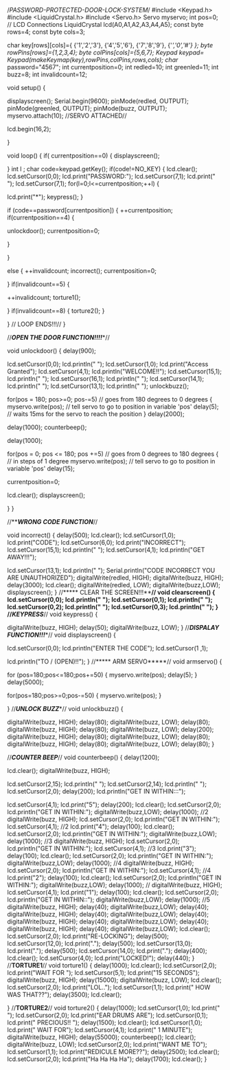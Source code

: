 /*PASSWORD-PROTECTED-DOOR-LOCK-SYSTEM*/
#include <Keypad.h>
#include <LiquidCrystal.h>
#include <Servo.h>
Servo myservo;
int pos=0; // LCD Connections
LiquidCrystal lcd(A0,A1,A2,A3,A4,A5);
const byte rows=4;
const byte cols=3;
 
char key[rows][cols]={
{'1','2','3'},
{'4','5','6'},
{'7','8','9'},
{'*','0','#'}
};
byte rowPins[rows]={1,2,3,4};
byte colPins[cols]={5,6,7};
Keypad keypad= Keypad(makeKeymap(key),rowPins,colPins,rows,cols);
char* password="4567";
int currentposition=0;
int redled=10;
int greenled=11;
int buzz=8;
int invalidcount=12;
 
 
 
void setup()
{
 
displayscreen();
Serial.begin(9600);
pinMode(redled, OUTPUT);
pinMode(greenled, OUTPUT);
pinMode(buzz, OUTPUT);
myservo.attach(10); //SERVO ATTACHED//
 
lcd.begin(16,2);
 
}
 
void loop()
{
if( currentposition==0)
{
displayscreen();
 
}
int l ;
char code=keypad.getKey();
if(code!=NO_KEY)
{
lcd.clear();
lcd.setCursor(0,0);
lcd.print("PASSWORD:");
lcd.setCursor(7,1);
lcd.print(" ");
lcd.setCursor(7,1);
for(l=0;l<=currentposition;++l)
{
 
lcd.print("*");
keypress();
}
 
if (code==password[currentposition])
{
++currentposition;
if(currentposition==4)
{
 
unlockdoor();
currentposition=0;
 
}
 
}
 
else
{
++invalidcount;
incorrect();
currentposition=0;
 
}
if(invalidcount==5)
{
 
++invalidcount;
torture1();
 
}
if(invalidcount==8)
{
torture2();
}
 
}
// LOOP ENDS!!!//
}
 
//***OPEN THE DOOR FUNCTION!!!!****//
 
void unlockdoor()
{
delay(900);
 
lcd.setCursor(0,0);
lcd.println(" ");
lcd.setCursor(1,0);
lcd.print("Access Granted");
lcd.setCursor(4,1);
lcd.println("WELCOME!!");
lcd.setCursor(15,1);
lcd.println(" ");
lcd.setCursor(16,1);
lcd.println(" ");
lcd.setCursor(14,1);
lcd.println(" ");
lcd.setCursor(13,1);
lcd.println(" ");
unlockbuzz();
 
for(pos = 180; pos>=0; pos-=5) // goes from 180 degrees to 0 degrees
{
myservo.write(pos); // tell servo to go to position in variable 'pos'
delay(5); // waits 15ms for the servo to reach the position
}
delay(2000);
 
 
 
delay(1000);
counterbeep();
 
delay(1000);
 
for(pos = 0; pos <= 180; pos +=5) // goes from 0 degrees to 180 degrees
{ // in steps of 1 degree
myservo.write(pos); // tell servo to go to position in variable 'pos'
delay(15);
 
 
currentposition=0;
 
lcd.clear();
displayscreen();
 
}
}
 
//*****WRONG CODE FUNCTION***//
 
void incorrect()
{
delay(500);
lcd.clear();
lcd.setCursor(1,0);
lcd.print("CODE");
lcd.setCursor(6,0);
lcd.print("INCORRECT");
lcd.setCursor(15,1);
lcd.println(" ");
lcd.setCursor(4,1);
lcd.println("GET AWAY!!!");
 
lcd.setCursor(13,1);
lcd.println(" ");
Serial.println("CODE INCORRECT YOU ARE UNAUTHORIZED");
digitalWrite(redled, HIGH);
digitalWrite(buzz, HIGH);
delay(3000);
lcd.clear();
digitalWrite(redled, LOW);
digitalWrite(buzz,LOW);
displayscreen();
}
//***** CLEAR THE SCREEN!!!****//
void clearscreen()
{
lcd.setCursor(0,0);
lcd.println(" ");
lcd.setCursor(0,1);
lcd.println(" ");
lcd.setCursor(0,2);
lcd.println(" ");
lcd.setCursor(0,3);
lcd.println(" ");
}
//*****KEYPRESS*******//
void keypress()
{
 
 
 
digitalWrite(buzz, HIGH);
delay(50);
digitalWrite(buzz, LOW);
}
//***DISPALAY FUNCTION!!!****//
void displayscreen()
{
 
lcd.setCursor(0,0);
lcd.println("ENTER THE CODE");
lcd.setCursor(1 ,1);
 
lcd.println("TO / (OPEN)!!");
}
//***** ARM SERVO*****//
void armservo()
{
 
for (pos=180;pos<=180;pos+=50)
{
myservo.write(pos);
delay(5);
}
delay(5000);
 
for(pos=180;pos>=0;pos-=50)
{
myservo.write(pos);
}
 
}
//***UNLOCK BUZZ****//
void unlockbuzz()
{
 
digitalWrite(buzz, HIGH);
delay(80);
digitalWrite(buzz, LOW);
delay(80);
digitalWrite(buzz, HIGH);
delay(80);
digitalWrite(buzz, LOW);
delay(200);
digitalWrite(buzz, HIGH);
delay(80);
digitalWrite(buzz, LOW);
delay(80);
digitalWrite(buzz, HIGH);
delay(80);
digitalWrite(buzz, LOW);
delay(80);
}
 
//***COUNTER BEEP***//
void counterbeep()
{
delay(1200);
 
 
lcd.clear();
digitalWrite(buzz, HIGH);
 
lcd.setCursor(2,15);
lcd.println(" ");
lcd.setCursor(2,14);
lcd.println(" ");
lcd.setCursor(2,0);
delay(200);
lcd.println("GET IN WITHIN:::");
 
lcd.setCursor(4,1);
lcd.print("5");
delay(200);
lcd.clear();
lcd.setCursor(2,0);
lcd.println("GET IN WITHIN:");
digitalWrite(buzz,LOW);
delay(1000);
//2
digitalWrite(buzz, HIGH);
lcd.setCursor(2,0);
lcd.println("GET IN WITHIN:");
lcd.setCursor(4,1); //2
lcd.print("4");
delay(100);
lcd.clear();
lcd.setCursor(2,0);
lcd.println("GET IN WITHIN:");
digitalWrite(buzz,LOW);
delay(1000);
//3
digitalWrite(buzz, HIGH);
lcd.setCursor(2,0);
lcd.println("GET IN WITHIN:");
lcd.setCursor(4,1); //3
lcd.print("3");
delay(100);
lcd.clear();
lcd.setCursor(2,0);
lcd.println("GET IN WITHIN:");
digitalWrite(buzz,LOW);
delay(1000);
//4
digitalWrite(buzz, HIGH);
lcd.setCursor(2,0);
lcd.println("GET IN WITHIN:");
lcd.setCursor(4,1); //4
lcd.print("2");
delay(100);
lcd.clear();
lcd.setCursor(2,0);
lcd.println("GET IN WITHIN:");
digitalWrite(buzz,LOW);
delay(1000);
//
digitalWrite(buzz, HIGH);
lcd.setCursor(4,1);
lcd.print("1");
delay(100);
lcd.clear();
lcd.setCursor(2,0);
lcd.println("GET IN WITHIN::");
digitalWrite(buzz,LOW);
delay(1000);
//5
digitalWrite(buzz, HIGH);
delay(40);
digitalWrite(buzz,LOW);
delay(40);
digitalWrite(buzz, HIGH);
delay(40);
digitalWrite(buzz,LOW);
delay(40);
digitalWrite(buzz, HIGH);
delay(40);
digitalWrite(buzz,LOW);
delay(40);
digitalWrite(buzz, HIGH);
delay(40);
digitalWrite(buzz,LOW);
lcd.clear();
lcd.setCursor(2,0);
lcd.print("RE-LOCKING");
delay(500);
lcd.setCursor(12,0);
lcd.print(".");
delay(500);
lcd.setCursor(13,0);
lcd.print(".");
delay(500);
lcd.setCursor(14,0);
lcd.print(".");
delay(400);
lcd.clear();
lcd.setCursor(4,0);
lcd.print("LOCKED!");
delay(440);
}
//****TORTURE1****//
void torture1()
{
delay(1000);
lcd.clear();
lcd.setCursor(2,0);
lcd.print("WAIT FOR ");
lcd.setCursor(5,1);
lcd.print("15 SECONDS");
digitalWrite(buzz, HIGH);
delay(15000);
digitalWrite(buzz, LOW);
lcd.clear();
lcd.setCursor(2,0);
lcd.print("LOL..");
lcd.setCursor(1,1);
lcd.print(" HOW WAS THAT??");
delay(3500);
lcd.clear();
 
}
//**TORTURE2**//
void torture2()
{
delay(1000);
lcd.setCursor(1,0);
lcd.print(" ");
lcd.setCursor(2,0);
lcd.print("EAR DRUMS ARE");
lcd.setCursor(0,1);
lcd.print(" PRECIOUS!! ");
delay(1500);
lcd.clear();
lcd.setCursor(1,0);
lcd.print(" WAIT FOR");
lcd.setCursor(4,1);
lcd.print(" 1 MINUTE");
digitalWrite(buzz, HIGH);
delay(55000);
counterbeep();
lcd.clear();
digitalWrite(buzz, LOW);
lcd.setCursor(2,0);
lcd.print("WANT ME TO");
lcd.setCursor(1,1);
lcd.print("REDICULE MORE??");
delay(2500);
lcd.clear();
lcd.setCursor(2,0);
lcd.print("Ha Ha Ha Ha");
delay(1700);
lcd.clear();
}

